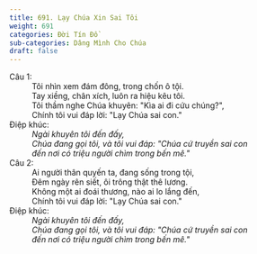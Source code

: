 ```yaml
---
title: 691. Lạy Chúa Xin Sai Tôi
weight: 691
categories: Đời Tín Đồ
sub-categories: Dâng Mình Cho Chúa
draft: false
---
```

<dl><dt>Câu 1:</dt><dd data-verse="1">Tôi nhìn xem đám đông, trong chốn ô tội. <br/>Tay xiềng, chân xích, luôn ra hiệu kêu tôi. <br/>Tôi thầm nghe Chúa khuyên: "Kìa ai đi cứu chúng?", <br/>Chính tôi vui đáp lời: "Lạy Chúa sai con." </dd><dt>Điệp khúc:</dt><dd data-chorus="1"><em>Ngài khuyên tôi đến đấy, <br/>Chúa đang gọi tôi, và tôi vui đáp: "Chúa cứ truyền sai con <br/>đến nơi có triệu người chìm trong bến mê." </em></dd><dt>Câu 2:</dt><dd data-verse="2">Ai người thân quyến ta, đang sống trong tội, <br/>Đêm ngày rên siết, ôi trông thật thê lương. <br/>Không một ai đoái thương, nào ai lo lắng đến, <br/>Chính tôi vui đáp lời: "Lạy Chúa sai con." </dd><dt>Điệp khúc:</dt><dd data-chorus="1"><em>Ngài khuyên tôi đến đấy, <br/>Chúa đang gọi tôi, và tôi vui đáp: "Chúa cứ truyền sai con <br/>đến nơi có triệu người chìm trong bến mê." </em></dd></dl>